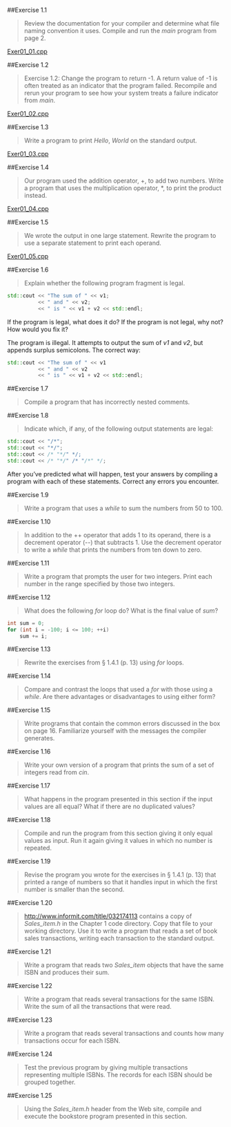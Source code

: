 ##Exercise 1.1

> Review the documentation for your compiler and determine what file naming convention it uses. Compile and run the _main_ program from page 2.

[Exer01_01.cpp](Exer01_01.cpp)

##Exercise 1.2

> Exercise 1.2: Change the program to return -1. A return value of -1 is often treated as an indicator that the program failed. Recompile and rerun your program to see how your system treats a failure indicator from _main_.

[Exer01_02.cpp](Exer01_02.cpp)

##Exercise 1.3
> Write a program to print _Hello_, _World_ on the standard output.

[Exer01_03.cpp](Exer01_03.cpp)

##Exercise 1.4
> Our program used the addition operator, +, to add two numbers. Write a program that uses the multiplication operator, *, to print the product instead.

[Exer01_04.cpp](Exer01_04.cpp)

##Exercise 1.5

> We wrote the output in one large statement. Rewrite the program to use a separate statement to print each operand.

[Exer01_05.cpp](Exer01_05.cpp)

##Exercise 1.6
> Explain whether the following program fragment is legal.
```cpp
std::cout << "The sum of " << v1;
          << " and " << v2;
		  << " is " << v1 + v2 << std::endl;
```
If the program is legal, what does it do? If the program is not legal, why not? How would you fix it?

The program is illegal. It attempts to output the sum of _v1_ and _v2_, but appends surplus semicolons.
The correct way:

```cpp
std::cout << "The sum of " << v1
          << " and " << v2
		  << " is " << v1 + v2 << std::endl;
```

##Exercise 1.7

> Compile a program that has incorrectly nested comments.

##Exercise 1.8

> Indicate which, if any, of the following output statements are legal:
```cpp
std::cout << "/*";
std::cout << "*/";
std::cout << /* "*/" */;
std::cout << /* "*/" /* "/*" */;
```
After you’ve predicted what will happen, test your answers by compiling a
program with each of these statements. Correct any errors you encounter.

##Exercise 1.9

> Write a program that uses a _while_ to sum the numbers from
50 to 100.

##Exercise 1.10

> In addition to the ++ operator that adds 1 to its operand,
there is a decrement operator (--) that subtracts 1. Use the decrement
operator to write a _while_ that prints the numbers from ten down to zero.

##Exercise 1.11

> Write a program that prompts the user for two integers.
Print each number in the range specified by those two integers.

##Exercise 1.12

> What does the following _for_ loop do? What is the final value
of _sum_?
```cpp
int sum = 0;
for (int i = -100; i <= 100; ++i)
    sum += i;
```

##Exercise 1.13

> Rewrite the exercises from § 1.4.1 (p. 13) using _for_ loops.

##Exercise 1.14

> Compare and contrast the loops that used a _for_ with those
using a _while_. Are there advantages or disadvantages to using either form?

##Exercise 1.15

> Write programs that contain the common errors discussed in
the box on page 16. Familiarize yourself with the messages the compiler
generates.

##Exercise 1.16

> Write your own version of a program that prints the sum of
a set of integers read from _cin_.

##Exercise 1.17

> What happens in the program presented in this section if the input values are all equal? What if there are no duplicated values?

##Exercise 1.18

> Compile and run the program from this section giving it only equal values as input. Run it again giving it values in which no number is repeated.

##Exercise 1.19

> Revise the program you wrote for the exercises in § 1.4.1 (p. 13) that printed a range of numbers so that it handles input in which the first number is smaller than the second.

##Exercise 1.20

> http://www.informit.com/title/032174113 contains a copy of _Sales_item.h_ in the Chapter 1 code directory. Copy that file to your working directory. Use it to write a program that reads a set of book sales transactions, writing each transaction to the standard output.

##Exercise 1.21

> Write a program that reads two _Sales_item_ objects that have the same ISBN and produces their sum.

##Exercise 1.22

> Write a program that reads several transactions for the same ISBN. Write the sum of all the transactions that were read.

##Exercise 1.23

> Write a program that reads several transactions and counts
how many transactions occur for each ISBN.

##Exercise 1.24

> Test the previous program by giving multiple transactions
representing multiple ISBNs. The records for each ISBN should be grouped
together.

##Exercise 1.25

> Using the _Sales_item.h_ header from the Web site,
compile and execute the bookstore program presented in this section.
